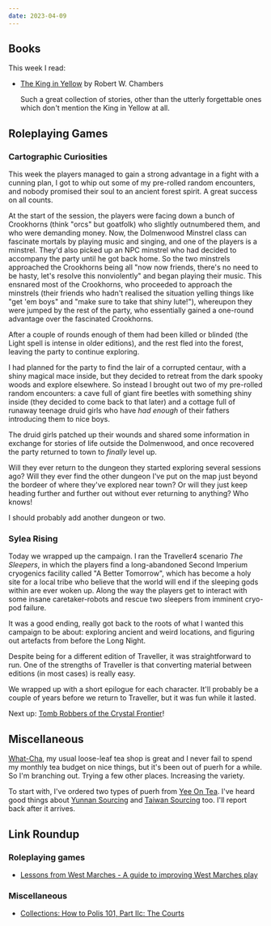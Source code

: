 ```yaml
---
date: 2023-04-09
---
```


## Books

This week I read:

- [The King in Yellow][] by Robert W. Chambers

  Such a great collection of stories, other than the utterly forgettable ones
  which don't mention the King in Yellow at all.

[The King in Yellow]: https://en.wikipedia.org/wiki/The_King_in_Yellow


## Roleplaying Games

### Cartographic Curiosities

This week the players managed to gain a strong advantage in a fight with a
cunning plan, I got to whip out some of my pre-rolled random encounters, and
nobody promised their soul to an ancient forest spirit.  A great success on all
counts.

At the start of the session, the players were facing down a bunch of Crookhorns
(think "orcs" but goatfolk) who slightly outnumbered them, and who were
demanding money.  Now, the Dolmenwood Minstrel class can fascinate mortals by
playing music and singing, and one of the players is a minstrel.  They'd also
picked up an NPC minstrel who had decided to accompany the party until he got
back home.  So the two minstrels approached the Crookhorns being all "now now
friends, there's no need to be hasty, let's resolve this nonviolently" and began
playing their music.  This ensnared most of the Crookhorns, who proceeded to
approach the minstrels (their friends who hadn't realised the situation yelling
things like "get 'em boys" and "make sure to take that shiny lute!"), whereupon
they were jumped by the rest of the party, who essentially gained a one-round
advantage over the fascinated Crookhorns.

After a couple of rounds enough of them had been killed or blinded (the Light
spell is intense in older editions), and the rest fled into the forest, leaving
the party to continue exploring.

I had planned for the party to find the lair of a corrupted centaur, with a
shiny magical mace inside, but they decided to retreat from the dark spooky
woods and explore elsewhere.  So instead I brought out two of my pre-rolled
random encounters: a cave full of giant fire beetles with something shiny inside
(they decided to come back to that later) and a cottage full of runaway teenage
druid girls who have *had enough* of their fathers introducing them to nice
boys.

The druid girls patched up their wounds and shared some information in exchange
for stories of life outside the Dolmenwood, and once recovered the party
returned to town to *finally* level up.

Will they ever return to the dungeon they started exploring several sessions
ago?  Will they ever find the other dungeon I've put on the map just beyond the
bordeer of where they've explored near town?  Or will they just keep heading
further and further out without ever returning to anything?  Who knows!

I should probably add another dungeon or two.

### Sylea Rising

Today we wrapped up the campaign.  I ran the Traveller4 scenario *The Sleepers*,
in which the players find a long-abandoned Second Imperium cryogenics facility
called "A Better Tomorrow", which has become a holy site for a local tribe who
believe that the world will end if the sleeping gods within are ever woken up.
Along the way the players get to interact with some insane caretaker-robots and
rescue two sleepers from imminent cryo-pod failure.

It was a good ending, really got back to the roots of what I wanted this
campaign to be about: exploring ancient and weird locations, and figuring out
artefacts from before the Long Night.

Despite being for a different edition of Traveller, it was straightforward to
run.  One of the strengths of Traveller is that converting material between
editions (in most cases) is really easy.

We wrapped up with a short epilogue for each character.  It'll probably be a
couple of years before we return to Traveller, but it was fun while it lasted.

Next up: [Tomb Robbers of the Crystal Frontier][]!

[Tomb Robbers of the Crystal Frontier]: https://www.youtube.com/watch?v=pUkPt9VcsWw


## Miscellaneous

[What-Cha][], my usual loose-leaf tea shop is great and I never fail to spend my
monthly tea budget on nice things, but it's been out of puerh for a while.  So
I'm branching out.  Trying a few other places.  Increasing the variety.

To start with, I've ordered two types of puerh from [Yee On Tea][].  I've heard
good things about [Yunnan Sourcing][] and [Taiwan Sourcing][] too.  I'll report
back after it arrives.

[What-Cha]: https://what-cha.com/
[Yee On Tea]: https://yeeonteaco.com/
[Yunnan Sourcing]: https://yunnansourcing.com/
[Taiwan Sourcing]: https://taiwanoolongs.com/


## Link Roundup

### Roleplaying games

- [Lessons from West Marches - A guide to improving West Marches play](https://old.reddit.com/r/DMAcademy/comments/adn178/lessons_from_west_marches_a_guide_to_improving/)

### Miscellaneous

- [Collections: How to Polis 101, Part IIc: The Courts](https://acoup.blog/2023/04/07/collections-how-to-polis-101-part-iic-the-courts/)
